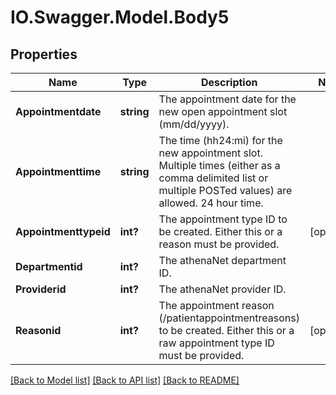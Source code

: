 # IO.Swagger.Model.Body5
## Properties

Name | Type | Description | Notes
------------ | ------------- | ------------- | -------------
**Appointmentdate** | **string** | The appointment date for the new open appointment slot (mm/dd/yyyy). | 
**Appointmenttime** | **string** | The time (hh24:mi) for the new appointment slot. Multiple times (either as a comma delimited list or multiple POSTed values) are allowed. 24 hour time.   | 
**Appointmenttypeid** | **int?** | The appointment type ID to be created. Either this or a reason must be provided. | [optional] 
**Departmentid** | **int?** | The athenaNet department ID. | 
**Providerid** | **int?** | The athenaNet provider ID. | 
**Reasonid** | **int?** | The appointment reason (/patientappointmentreasons) to be created. Either this or a raw appointment type ID must be provided.  | [optional] 

[[Back to Model list]](../README.md#documentation-for-models) [[Back to API list]](../README.md#documentation-for-api-endpoints) [[Back to README]](../README.md)

